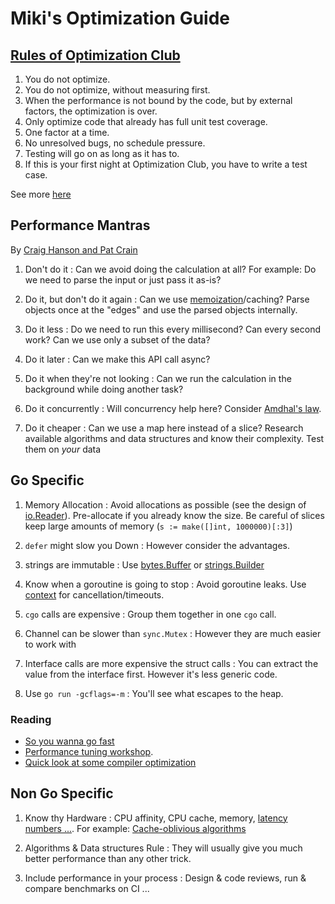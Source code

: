 # Miki's Optimization Guide

## [Rules of Optimization Club](https://wiki.c2.com/?RulesOfOptimizationClub)

1. You do not optimize.
2. You do not optimize, without measuring first.
3. When the performance is not bound by the code, but by external factors, the optimization is over.
4. Only optimize code that already has full unit test coverage.
5. One factor at a time.
6. No unresolved bugs, no schedule pressure.
7. Testing will go on as long as it has to.
8. If this is your first night at Optimization Club, you have to write a test case.

See more [here](https://users.ece.utexas.edu/~adnan/pike.html)

## Performance Mantras

By [Craig Hanson and Pat Crain](http://www.brendangregg.com/blog/2018-06-30/benchmarking-checklist.html)

1. Don't do it
: Can we avoid doing the calculation at all? For example: Do we need to parse the input or just pass it as-is?

2. Do it, but don't do it again
: Can we use [memoization](https://en.wikipedia.org/wiki/Memoization)/caching?
Parse objects once at the "edges" and use the parsed objects internally.

3. Do it less
: Do we need to run this every millisecond? Can every second work? Can we use only a subset of the data?

4. Do it later
: Can we make this API call async?

5. Do it when they're not looking
: Can we run the calculation in the background while doing another task?

6. Do it concurrently
: Will concurrency help here? Consider [Amdhal's law](https://en.wikipedia.org/wiki/Amdahl%27s_law).

7. Do it cheaper
: Can we use a map here instead of a slice? Research available algorithms and data structures and know their complexity. Test them on *your* data


## Go Specific

1. Memory Allocation
: Avoid allocations as possible (see the design of [io.Reader](https://golang.org/pkg/io/#Reader)). Pre-allocate if you already know the size. Be careful of slices keep large amounts of memory (`s := make([]int, 1000000)[:3]`)

2. `defer` might slow you Down
: However consider the advantages.

3. strings are immutable
: Use [bytes.Buffer](https://golang.org/pkg/bytes/#Buffer) or [strings.Builder](https://golang.org/pkg/strings/#Builder)

4. Know when a goroutine is going to stop
: Avoid goroutine leaks. Use [context](https://golang.org/pkg/context/) for cancellation/timeouts.

5. `cgo` calls are expensive
: Group them together in one `cgo` call.

6. Channel can be slower than `sync.Mutex`
: However they are much easier to work with

7. Interface calls are more expensive the struct calls
: You can extract the value from the interface first. However it's less generic code.

8. Use `go run -gcflags=-m`
: You'll see what escapes to the heap.

### Reading

- [So you wanna go fast](https://www.slideshare.net/TylerTreat/so-you-wanna-go-fast-80300458)
- [Performance tuning workshop](https://github.com/davecheney/gophercon2018-performance-tuning-workshop/blob/master/6-tips-and-tricks/1-tips-and-tricks.md).
- [Quick look at some compiler optimization](http://www.golangbootcamp.com/book/tricks_and_tips#sec-compiler_optimizations)

## Non Go Specific

1. Know thy Hardware
: CPU affinity, CPU cache, memory, [latency numbers ...](https://people.eecs.berkeley.edu/~rcs/research/interactive_latency.html).
For example: [Cache-oblivious algorithms](https://en.wikipedia.org/wiki/Cache-oblivious_algorithm)

2. Algorithms & Data structures Rule
: They will usually give you much better performance than any other trick.

3. Include performance in your process
: Design & code reviews, run & compare benchmarks on CI ...
